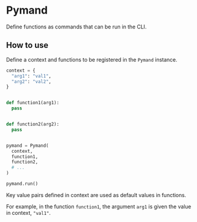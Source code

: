 # Pymand

Define functions as commands that can be run in the CLI.

## How to use

Define a context and functions to be registered in the `Pymand` instance.

```py
context = {
  "arg1": "val1",
  "arg2": "val2",
}


def function1(arg1):
  pass


def function2(arg2):
  pass


pymand = Pymand(
  context,
  function1,
  function2,
  # ...
)

pymand.run()
```

Key value pairs defined in context are used as default values in functions.

For example, in the function `function1`, the argument `arg1` is given the value in context, `"val1"`.
